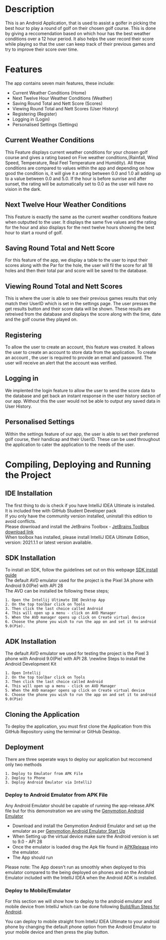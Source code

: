 # Description
This is an Android Application, that is used to assist a golfer in picking the best hour to play a round of golf on their chosen golf course. This is done by giving a reccomendation based on which hour has the best weather conditions over a 12 hour period. It also helps the user record their score while playing so that the user can keep track of their previous games and try to improve their score over time.  

# Features
The app contains seven main features, these include: 

+ Current Weather Conditions (Home)
+ Next Twelve Hour Weather Conditions (Weather)
+ Saving Round Total and Nett Score (Scores)
+ Viewing Round Total and Nett Scores (User History)
+ Registering (Register)
+ Logging in (Login)
+ Personalised Settings (Settings)

## Current Weather Conditions
This Feature displays current weather conditions for your chosen golf course and gives a rating based on Five weather conditions,(Rainfall, Wind Speed, Temperature, Real Feel Temperature and Humidity). All these conditions are compared to values within the app and depending on how good the condition is, it will give it a rating between 0.0 and 1.0 all adding up to a value between 0.0 and 5.0. If the hour is before sunrise and after sunset, the rating will be automatically set to 0.0 as the user will have no vision in the dark. 

## Next Twelve Hour Weather Conditions
This Feature is exactly the same as the current weather conditions feature when outputted to the user. It displays the same five values and the rating for the hour and also displays for the next twelve hours showing the best hour to start a round of golf.

## Saving Round Total and Nett Score
For this feature of the app, we display a table to the user to input their scores along with the Par for the hole, the user will fil the score for all 18 holes and then their total par and score will be saved to the database.

## Viewing Round Total and Nett Scores 
This is where the user is able to see their previous games results that only match their UserID which is set in the settings page. The user presses the get results button and their score data will be shown. These results are retreived from the database and displays the score along with the time, date and the golf course they played on.

## Registering
To allow the user to create an account, this feature was created. It allows the user to create an account to store data from the application. To create an account , the user is required to provide an email and password. The user will receive an alert that the account was verified.   

## Logging in
We implented the login feature to allow the user to send the score data to the database and get back an instant response in the user history section of our app. Without this the user would not be able to output any saved data in User History.

## Personalised Settings
Within the settings feature of our app, the user is able to set their preferred golf course, their handicap and their UserID. These can be used throughout the application to cater the application to the needs of the user. 


# Compiling, Deploying and Running the Project

## IDE Installation 
The first thing to do is check if you have IntelliJ IDEA Ultimate is installed.<br>
It is included free with GitHub Student Developer pack <br>
If you only have the community version installed, uninstall this edition to avoid conflicts.<br>
Please download and install the JetBrains Toolbox - [JetBrains Toolbox download link](https://www.jetbrains.com/toolbox-app/)<br>
When toolbox has installed, please install IntelliJ IDEA Ultimate Edition, version: 2021.1.1 or latest version available.

## SDK Installation
To install an SDK, follow the guidelines set out on this webpage [SDK install guide](https://www.jetbrains.com/help/idea/sdk.html)<br>
The default AVD emulator used for the project is the Pixel 3A phone with Android 9.0(Pie) with API 28  
The AVD can be installed be following these steps;

    1. Open the Intellij Ultimate IDE Desktop App
    2. On the top toolbar click on Tools
    3. Then click the last choice called Android
    4. This will open up a menu - click on AVD Manager
    5. When the AVD manager opens up click on Create virtual device
    6. Choose the phone you wish to run the app on and set it to android 9.0(Pie).

## ADK Installation 
The default AVD emulator we used for testing the project is the Pixel 3 phone with Android 9.0(Pie) with API 28. \newline
Steps to install the Android Development Kit

    1. Open Intellij
    2. On the top toolbar click on Tools
    3. Then click the last choice called Android
    4. This will open up a menu - click on AVD Manager
    5. When the AVD manager opens up click on Create virtual device
    6. Choose the phone you wish to run the app on and set it to android 9.0(Pie)

## Cloning the Application
To deploy the application, you must first clone the Application from this GitHub Repository using the terminal or GitHub Desktop.

## Deployment
There are three seperate ways to deploy our application but reccomend only two methods

    1. Deploy to Emulator from APK File
    2. Deploy to Phone
    3. Deploy Android Emulator via IntelliJ

### Deploy to Android Emulator from APK File
Any Android Emulator should be capable of running the app-release.APK file but for this demonstration we are using the [Genymotion Android Emulator](https://www.genymotion.com)<br>

+ Download and install the Genymotion Android Emulator and set up the emulator as per [Genymotion Android Emulator Start Up](https://docs.genymotion.com/desktop/latest/01_Get_started.html#using-a-license-server)
+ When Setting up the virtual device make sure the Android version is set to 9.0 - API 28
+ Once the emulator is loaded drag the Apk file found in [APKRelease](https://github.com/stevenJoyce/4thYearGroupProject/tree/main/APKRelease) into the emulator.
+ The App should run

Please note: The App doesn't run as smoothly when deployed to this emulator compared to the being deployed on phones and on the Android Emulator included with the IntelliJ IDEA when the Android ADK is installed.

### Deploy to Mobile/Emulator 
For this section we will show how to deploy to the android emulator and mobile device from IntelliJ which can be done following [Build/Run Steps for Android](https://www.jetbrains.com/help/idea/create-your-first-android-application.html#build-run-Android-application).

You can deploy to mobile straight from IntellJ IDEA Ultimate to your android phone by changing the default phone option from the Android Emulator to your mobile device and then press the play button. 

